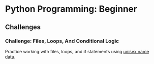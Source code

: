 # Python Programming: Beginner

## Challenges
### Challenge: Files, Loops, And Conditional Logic
Practice working with files, loops, and if statements using [unisex name data](https://github.com/fivethirtyeight/data/blob/master/unisex-names/unisex_names_table.csv).
